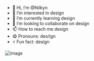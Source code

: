 - 👋 Hi, I’m @Nilkyn
- 👀 I’m interested in design
- 🌱 I’m currently learning design
- 💞️ I’m looking to collaborate on design
- 📫 How to reach me design
- 😄 Pronouns: des/ign
- ⚡ Fun fact: design

<!---
Nilkyn/Nilkyn is a ✨ special ✨ repository because its `README.md` (this file) appears on your GitHub profile.
You can click the Preview link to take a look at your changes.
--->
![image](https://github.com/Nilkyn/Nilkyn/assets/173170150/d10834b9-aa44-4b7b-b505-4756d6c96fc4)
